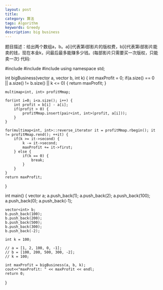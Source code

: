 ```yaml
---
layout: post
title: 
category: 算法
tags: Algorithm
keywords: Greedy
description: big business
---
```


题目描述：给出两个数组a，b。a[i]代表第i部影片的版权费，b[i]代表第i部影片能卖的钱，现在本金k，问最后最多能赚多少钱。(每部影片只需要买一次版权，只能卖一次)
代码:

#include<vector>
#include<map>
#include<iostream>
using namespace std;

int bigBusiness(vector<int> a, vector<int> b, int k) {
    int maxProfit = 0;
    if(a.size() == 0 || a.size() != b.size() || k <= 0) {
        return maxProfit;
    }

    multimap<int, int> profitMmap;

    for(int i=0; i<a.size(); i++) {
        int profit = b[i] - a[i];
        if(profit > 0) {
            profitMmap.insert(pair<int, int>(profit, a[i]));
        }
    }

    for(multimap<int, int>::reverse_iterator it = profitMmap.rbegin(); it != profitMmap.rend(); ++it) {
        if(k >= it->second) {
            k -= it->second;
            maxProfit += it->first;
        } else {
            if(k == 0) {
                break;
            }
        }
    }
    return maxProfit;
}

int main() {
    vector<int> a;
    a.push_back(1);
    a.push_back(2);
    a.push_back(100);
    a.push_back(0);
    a.push_back(-1);

    vector<int> b;
    b.push_back(100);
    b.push_back(200);
    b.push_back(500);
    b.push_back(300);
    b.push_back(-2);

    int k = 100;
    
    // a = [1, 2, 100, 0, -1];
    // b = [100, 200, 500, 300, -2];
    // k = 100;
    
    int maxProfit = bigBusiness(a, b, k);
    cout<<"maxProfit: " << maxProfit << endl;
    return 0;
}
